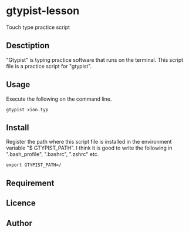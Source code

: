 # gtypist-lesson
Touch type practice script

## Desctiption
"Gtypist" is typing practice software that runs on the terminal.
This script file is a practice script for "gtypist".

## Usage
Execute the following on the command line.
```
gtypist xion.typ
```

## Install
Register the path where this script file is installed in the environment variable "$ GTYPIST_PATH".
I think it is good to write the following in ".bash_profile", ".bashrc", ".zshrc" etc.
```
export GTYPIST_PATH=/
```

## Requirement

## Licence

## Author
